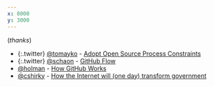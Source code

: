 ```yaml
---
x: 8000
y: 3000
---
```


(*thanks*)

* {:.twitter} [@tomayko](http://github.com/tomayko) - [Adopt Open Source Process Constraints](http://tomayko.com/writings/adopt-an-open-source-process-constraints)
* {:.twitter} [@schaon](http://github.com/schacon)  - [GitHub Flow](http://scottchacon.com/2011/08/31/github-flow.html)
* [@holman](http://github.com/holman) - [How GitHub Works](http://zachholman.com/posts/how-github-works/)
* [@cshirky](http://github.com/cshirky) - [How the Internet will (one day) transform government](http://www.ted.com/talks/clay_shirky_how_the_internet_will_one_day_transform_government.html)
